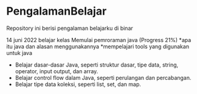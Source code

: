# PengalamanBelajar
Repository ini berisi pengalaman belajarku di binar

14 juni 2022
belajar kelas Memulai pemroraman java (Progress 21%)
 *apa itu java dan alasan menggunakannya
 *mempelajari tools yang digunakan untuk java
 * Belajar dasar-dasar Java, seperti struktur dasar, tipe data, string, operator, input output, dan array.
 * Belajar control flow dalam Java, seperti perulangan dan percabangan.
 * Belajar tipe data koleksi, seperti list, set, dan map.
